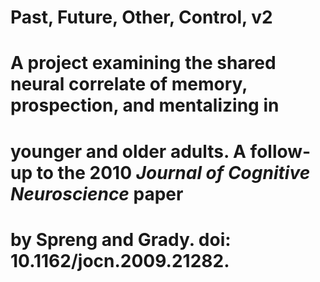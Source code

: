 # Past, Future, Other, Control, v2
 # A project examining the shared neural correlate of memory, prospection, and mentalizing in
 # younger and older adults. A follow-up to the 2010 *Journal of Cognitive Neuroscience* paper 
 # by Spreng and Grady. doi: 10.1162/jocn.2009.21282.

